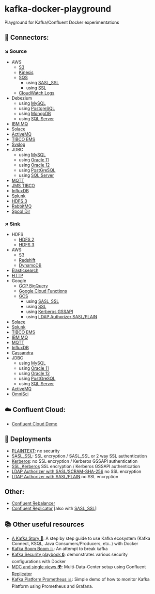 # kafka-docker-playground

Playground for Kafka/Confluent Docker experimentations

## 🔗 Connectors:

### ↘️ Source

* AWS
    * [S3](connect/connect-s3-source)
    * [Kinesis](connect/connect-kinesis-source)
    * [SQS](connect/connect-sqs-source)
        * using [SASL_SSL](connect/connect-sqs-source/README.md#with-sasl_ssl-authentication)
        * using [SSL](connect/connect-sqs-source/README.md#with-ssl-authentication)
    * [CloudWatch Logs](connect/connect-aws-cloudwatch-source)
* Debezium
    * using [MySQL](connect/connect-debezium-mysql-source)
    * using [PostgreSQL](connect/connect-debezium-postgresql-source)
    * using [MongoDB](connect/connect-debezium-mongodb-source)
    * using [SQL Server](connect/connect-debezium-sqlserver-source)
* [IBM MQ](connect/connect-ibm-mq-source)
* [Solace](connect/connect-solace-source)
* [ActiveMQ](connect/connect-active-mq-source)
* [TIBCO EMS](connect/connect-tibco-source)
* [Syslog](connect/connect-syslog-source)
* JDBC
    * using [MySQL](connect/connect-jdbc-mysql-source)
    * using [Oracle 11](connect/connect-jdbc-oracle11-source)
    * using [Oracle 12](connect/connect-jdbc-oracle12-source)
    * using [PostGreSQL](connect/connect-jdbc-postgresql-source)
    * using [SQL Server](connect/connect-jdbc-sqlserver-source)
* [MQTT](connect/connect-mqtt-source)
* [JMS TIBCO](connect/connect-jms-tibco-source)
* [InfluxDB](connect/connect-influxdb-source)
* [Splunk](connect/connect-splunk-source)
* [HDFS 3](connect/connect-hdfs3-source)
* [RabbitMQ](connect/connect-rabbitmq-source)
* [Spool Dir](connect/connect-spool-dir-source)

### ↗️ Sink

* HDFS
    * [HDFS 2](connect/connect-hdfs-sink)
    * [HDFS 3](connect/connect-hdfs3-sink)
* AWS
    * [S3](connect/connect-s3-sink)
    * [Redshift](connect/connect-aws-redshift-sink)
    * [DynamoDB](connect/connect-aws-dynamodb-sink)
* [Elasticsearch](connect/connect-elasticsearch-sink)
* [HTTP](connect/connect-http-sink)
* Google
    * [GCP BigQuery](connect/connect-gcp-bigquery-sink)
    * [Google Cloud Functions](connect/connect-google-cloud-functions-sink)
    * [GCS](connect/connect-gcs-sink)
        * using [SASL_SSL](connect/connect-gcs-sink/README.md#with-sasl_ssl-authentication)
        * using [SSL](connect/connect-gcs-sink/README.md#with-ssl-authentication)
        * using [Kerberos GSSAPI](connect/connect-gcs-sink/README.md#with-kerberos-gssapi-authentication)
        * using [LDAP Authorizer SASL/PLAIN](connect/connect-gcs-sink/README.md#with-ldap-authorizer-with-saslplain)
* [Solace](connect/connect-solace-sink)
* [Splunk](connect/connect-splunk-sink)
* [TIBCO EMS](connect/connect-tibco-sink)
* [IBM MQ](connect/connect-ibm-mq-sink)
* [MQTT](connect/connect-mqtt-sink)
* [InfluxDB](connect/connect-influxdb-sink)
* [Cassandra](connect/connect-cassandra-sink)
* JDBC
    * using [MySQL](connect/connect-jdbc-mysql-sink)
    * using [Oracle 11](connect/connect-jdbc-oracle11-sink)
    * using [Oracle 12](connect/connect-jdbc-oracle12-sink)
    * using [PostGreSQL](connect/connect-jdbc-postgresql-sink)
    * using [SQL Server](connect/connect-jdbc-sqlserver-sink)
* [ActiveMQ](connect/connect-active-mq-sink)
* [OmniSci](connect/connect-omnisci-sink)

## ☁️ Confluent Cloud:

* [Confluent Cloud Demo](ccloud/ccloud-demo)


## 🔐 Deployments

* [PLAINTEXT](environment/plaintext): no security
* [SASL_SSL](environment/sasl-ssl): SSL encryption / SASL_SSL or 2 way SSL authentication
* [Kerberos](environment/kerberos): no SSL encryption / Kerberos GSSAPI authentication
* [SSL_Kerberos](environment/ssl_kerberos) SSL encryption / Kerberos GSSAPI authentication
* [LDAP Authorizer with SASL/SCRAM-SHA-256](environment/ldap_authorizer_sasl_scram) no SSL encryption
* [LDAP Authorizer with SASL/PLAIN](environment/ldap_authorizer_sasl_plain) no SSL encryption

## Other:

* [Confluent Rebalancer](other/rebalancer)
* [Confluent Replicator](connect/connect-replicator) [also with [SASL_SSL](connect/connect-replicator/README.md#with-sasl_ssl-authentication)]

## 📚 Other useful resources

* [A Kafka Story 📖](https://github.com/framiere/a-kafka-story): A step by step guide to use Kafka ecosystem (Kafka Connect, KSQL, Java Consumers/Producers, etc..) with Docker
* [Kafka Boom Boom 💥](https://github.com/Dabz/kafka-boom-boom): An attempt to break kafka
* [Kafka Security playbook 🔒](https://github.com/Dabz/kafka-security-playbook): demonstrates various security configurations with Docker
* [MDC and single views 🌍](https://github.com/framiere/mdc-with-replicator-and-regexrouter): Multi-Data-Center setup using Confluent [Replicator](https://docs.confluent.io/current/connect/kafka-connect-replicator/index.html)
* [Kafka Platform Prometheus 📊](https://github.com/jeanlouisboudart/kafka-platform-prometheus): Simple demo of how to monitor Kafka Platform using Prometheus and Grafana.